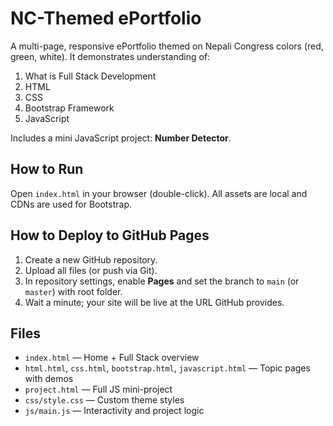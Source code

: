 # NC-Themed ePortfolio

A multi-page, responsive ePortfolio themed on Nepali Congress colors (red, green, white). It demonstrates understanding of:
1) What is Full Stack Development
2) HTML
3) CSS
4) Bootstrap Framework
5) JavaScript

Includes a mini JavaScript project: **Number Detector**.

## How to Run
Open `index.html` in your browser (double-click). All assets are local and CDNs are used for Bootstrap.

## How to Deploy to GitHub Pages
1. Create a new GitHub repository.
2. Upload all files (or push via Git).
3. In repository settings, enable **Pages** and set the branch to `main` (or `master`) with root folder.
4. Wait a minute; your site will be live at the URL GitHub provides.

## Files
- `index.html` — Home + Full Stack overview
- `html.html`, `css.html`, `bootstrap.html`, `javascript.html` — Topic pages with demos
- `project.html` — Full JS mini-project
- `css/style.css` — Custom theme styles
- `js/main.js` — Interactivity and project logic
